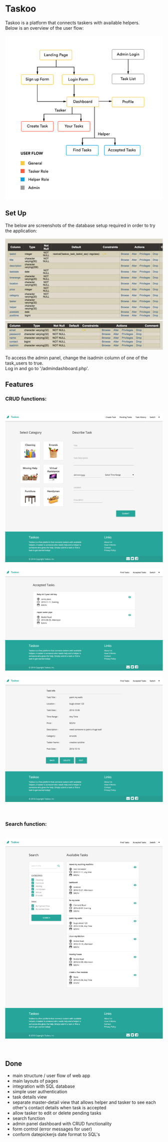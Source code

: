 # Taskoo
Taskoo is a platform that connects taskers with available helpers.<br>
Below is an overview of the user flow:<br><br>
![alt tag](taskoo-userflow.jpg "User Flow")<br>

## Set Up
The below are screenshots of the database setup required in order to try the application:<br><br>
![alt tag](screenshot1.png "DB")<br>
![alt tag](screenshot2.png "DB")<br>

To access the admin panel, change the isadmin column of one of the task_users to true.<br>
Log in and go to '/admindashboard.php'.<br>

## Features

### CRUD functions:<br><br>
![alt tag](taskoo-create.png "create")<br><br>
![alt tag](taskoo-acceptedtasks.png "accepted")<br><br>
![alt tag](taskoo-details.png "details")<br><br><br>

### Search function:<br><br>
![alt tag](taskoo-search.png "search")<br><br><br>

## Done
- main structure / user flow of web app
- main layouts of pages
- integration with SQL database 
- simple user authentication
- task details view
- separate master-detail view that allows helper and tasker to see each other's contact details when task is accepted
- allow tasker to edit or delete pending tasks
- search function
- admin panel dashboard with CRUD functionality
- form control (error messages for user)
- conform datepickerjs date format to SQL's
